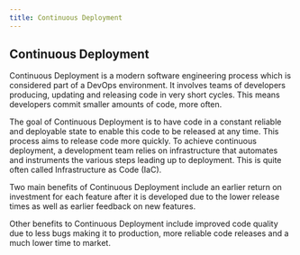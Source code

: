 ```yaml
---
title: Continuous Deployment
---
```


## Continuous Deployment

Continuous Deployment is a modern software engineering process which is considered part of a DevOps environment. It involves teams of developers producing, updating and releasing code in very short cycles. This means developers commit smaller amounts of code, more often.

The goal of Continuous Deployment is to have code in a constant reliable and deployable state to enable this code to be released at any time. This process aims to release code more quickly. To achieve continuous deployment, a development team relies on infrastructure that automates and instruments the various steps leading up to deployment. This is quite often called Infrastructure as Code (IaC). 

Two main benefits of Continuous Deployment include an earlier return on investment for each feature after it is developed due to the lower release times as well as earlier feedback on new features. 

Other benefits to Continuous Deployment include improved code quality due to less bugs making it to production, more reliable code releases and a much lower time to market.

